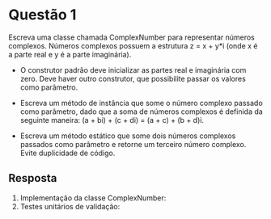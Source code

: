 # Questão 1

Escreva uma classe chamada ComplexNumber para representar números complexos. Números complexos
possuem a estrutura z = x + y*i (onde x é a parte real e y é a parte imaginária).

 - O construtor padrão deve inicializar as partes real e imaginária com zero. Deve haver outro
   construtor, que possibilite passar os valores como parâmetro.
   
 - Escreva um método de instância que some o número complexo passado como parâmetro, dado que
   a soma de números complexos é definida da seguinte maneira: (a + bi) + (c + di) = (a + c) + (b + d)i.

 - Escreva um método estático que some dois números complexos passados como parâmetro e
   retorne um terceiro número complexo. Evite duplicidade de código.
 
## Resposta
 
 1. Implementação da classe ComplexNumber: 
 2. Testes unitários de validação:

